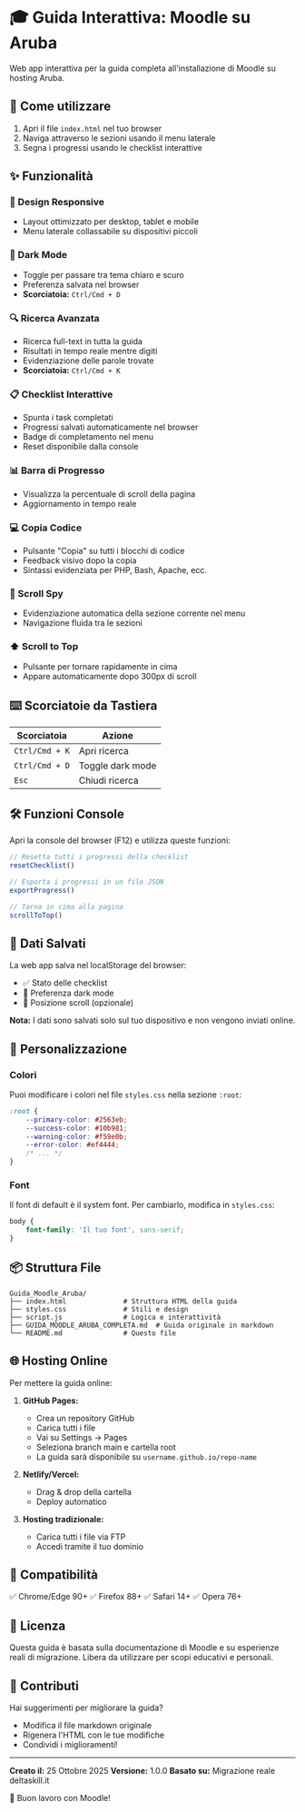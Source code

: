 # 🎓 Guida Interattiva: Moodle su Aruba

Web app interattiva per la guida completa all'installazione di Moodle su hosting Aruba.

## 🚀 Come utilizzare

1. Apri il file `index.html` nel tuo browser
2. Naviga attraverso le sezioni usando il menu laterale
3. Segna i progressi usando le checklist interattive

## ✨ Funzionalità

### 📱 Design Responsive
- Layout ottimizzato per desktop, tablet e mobile
- Menu laterale collassabile su dispositivi piccoli

### 🌙 Dark Mode
- Toggle per passare tra tema chiaro e scuro
- Preferenza salvata nel browser
- **Scorciatoia:** `Ctrl/Cmd + D`

### 🔍 Ricerca Avanzata
- Ricerca full-text in tutta la guida
- Risultati in tempo reale mentre digiti
- Evidenziazione delle parole trovate
- **Scorciatoia:** `Ctrl/Cmd + K`

### 📋 Checklist Interattive
- Spunta i task completati
- Progressi salvati automaticamente nel browser
- Badge di completamento nel menu
- Reset disponibile dalla console

### 📊 Barra di Progresso
- Visualizza la percentuale di scroll della pagina
- Aggiornamento in tempo reale

### 💻 Copia Codice
- Pulsante "Copia" su tutti i blocchi di codice
- Feedback visivo dopo la copia
- Sintassi evidenziata per PHP, Bash, Apache, ecc.

### 🎯 Scroll Spy
- Evidenziazione automatica della sezione corrente nel menu
- Navigazione fluida tra le sezioni

### ⬆️ Scroll to Top
- Pulsante per tornare rapidamente in cima
- Appare automaticamente dopo 300px di scroll

## ⌨️ Scorciatoie da Tastiera

| Scorciatoia | Azione |
|-------------|--------|
| `Ctrl/Cmd + K` | Apri ricerca |
| `Ctrl/Cmd + D` | Toggle dark mode |
| `Esc` | Chiudi ricerca |

## 🛠️ Funzioni Console

Apri la console del browser (F12) e utilizza queste funzioni:

```javascript
// Resetta tutti i progressi della checklist
resetChecklist()

// Esporta i progressi in un file JSON
exportProgress()

// Torna in cima alla pagina
scrollToTop()
```

## 💾 Dati Salvati

La web app salva nel localStorage del browser:

- ✅ Stato delle checklist
- 🌙 Preferenza dark mode
- 📍 Posizione scroll (opzionale)

**Nota:** I dati sono salvati solo sul tuo dispositivo e non vengono inviati online.

## 🎨 Personalizzazione

### Colori
Puoi modificare i colori nel file `styles.css` nella sezione `:root`:

```css
:root {
    --primary-color: #2563eb;
    --success-color: #10b981;
    --warning-color: #f59e0b;
    --error-color: #ef4444;
    /* ... */
}
```

### Font
Il font di default è il system font. Per cambiarlo, modifica in `styles.css`:

```css
body {
    font-family: 'Il tuo font', sans-serif;
}
```

## 📦 Struttura File

```
Guida_Moodle_Aruba/
├── index.html              # Struttura HTML della guida
├── styles.css              # Stili e design
├── script.js               # Logica e interattività
├── GUIDA_MOODLE_ARUBA_COMPLETA.md  # Guida originale in markdown
└── README.md               # Questo file
```

## 🌐 Hosting Online

Per mettere la guida online:

1. **GitHub Pages:**
   - Crea un repository GitHub
   - Carica tutti i file
   - Vai su Settings → Pages
   - Seleziona branch main e cartella root
   - La guida sarà disponibile su `username.github.io/repo-name`

2. **Netlify/Vercel:**
   - Drag & drop della cartella
   - Deploy automatico

3. **Hosting tradizionale:**
   - Carica tutti i file via FTP
   - Accedi tramite il tuo dominio

## 🔧 Compatibilità

✅ Chrome/Edge 90+
✅ Firefox 88+
✅ Safari 14+
✅ Opera 76+

## 📝 Licenza

Questa guida è basata sulla documentazione di Moodle e su esperienze reali di migrazione.
Libera da utilizzare per scopi educativi e personali.

## 🤝 Contributi

Hai suggerimenti per migliorare la guida?
- Modifica il file markdown originale
- Rigenera l'HTML con le tue modifiche
- Condividi i miglioramenti!

---

**Creato il:** 25 Ottobre 2025
**Versione:** 1.0.0
**Basato su:** Migrazione reale deltaskill.it

🎉 Buon lavoro con Moodle!
